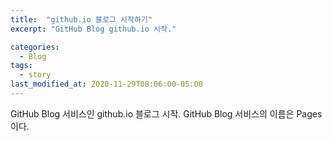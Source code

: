```yaml
---
title:  "github.io 블로그 시작하기"
excerpt: "GitHub Blog github.io 시작."

categories:
  - Blog
tags:
  - story
last_modified_at: 2020-11-29T08:06:00-05:00
---
```


GitHub Blog 서비스인 github.io 블로그 시작.
GitHub Blog 서비스의 이름은 Pages이다.
